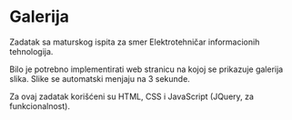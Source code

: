 # Galerija

Zadatak sa maturskog ispita za smer Elektrotehničar informacionih tehnologija.

Bilo je potrebno implementirati web stranicu na kojoj se prikazuje galerija slika. Slike se automatski menjaju na 3 sekunde.

Za ovaj zadatak korišćeni su HTML, CSS i JavaScript (JQuery, za funkcionalnost).